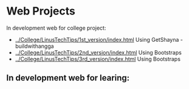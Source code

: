 # Web Projects

In development web for college project: 
- [../College/LinusTechTips/1st_version/index.html](/College/LinusTechTips/1st_version/index.html) Using GetShayna - buildwithangga
- [../College/LinusTechTips/2nd_version/index.html](/College/LinusTechTips/2nd_version/index.html) Using Bootstraps 
- [../College/LinusTechTips/3rd_version/index.html](/College/LinusTechTips/3rd_version/index.html) Using Bootstraps 

In development web for learing:
-


